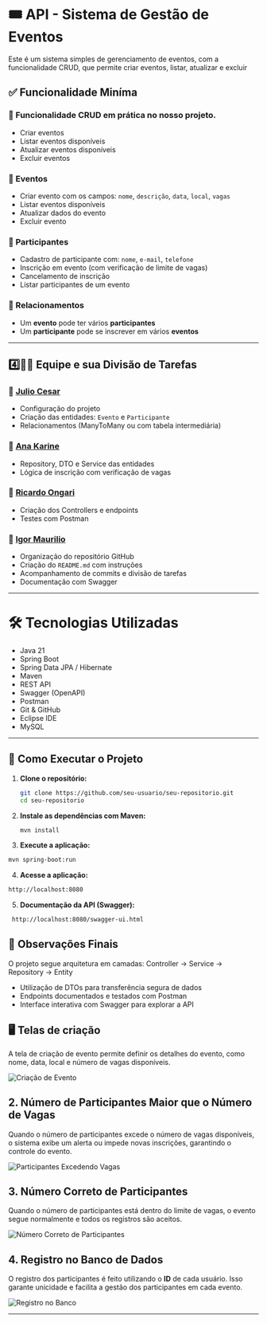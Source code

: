 # 🎟️ API - Sistema de Gestão de Eventos

Este é um sistema simples de gerenciamento de eventos, com a funcionalidade CRUD, que permite criar eventos, listar, atualizar e excluir

## ✅ Funcionalidade Miníma

### 🎯 Funcionalidade CRUD em prática no nosso projeto.
- Criar eventos 
- Listar eventos disponíveis
- Atualizar eventos disponíveis 
- Excluir eventos

### 📅 Eventos
- Criar evento com os campos: `nome`, `descrição`, `data`, `local`, `vagas`  
- Listar eventos disponíveis  
- Atualizar dados do evento  
- Excluir evento  

### 👥 Participantes
- Cadastro de participante com: `nome`, `e-mail`, `telefone`  
- Inscrição em evento (com verificação de limite de vagas)  
- Cancelamento de inscrição  
- Listar participantes de um evento

### 🔗 Relacionamentos
- Um **evento** pode ter vários **participantes** 
- Um **participante** pode se inscrever em vários **eventos** 

---
## 4️⃣👨‍💻 Equipe e sua Divisão de Tarefas

### 👤 [Julio Cesar](https://github.com/nyxpdb)
- Configuração do projeto  
- Criação das entidades: `Evento` e `Participante`  
- Relacionamentos (ManyToMany ou com tabela intermediária)

### 👤 [Ana Karine](https://github.com/anakarine1511)
- Repository, DTO e Service das entidades  
- Lógica de inscrição com verificação de vagas

### 👤 [Ricardo Ongari](https://github.com/ricardoongari)
- Criação dos Controllers e endpoints  
- Testes com Postman

### 👤 [Igor Maurilio](https://github.com/igoormaurilio)
- Organização do repositório GitHub  
- Criação do `README.md` com instruções  
- Acompanhamento de commits e divisão de tarefas  
- Documentação com Swagger

---

# 🛠️ Tecnologias Utilizadas

- Java 21
- Spring Boot
- Spring Data JPA / Hibernate
- Maven
- REST API
- Swagger (OpenAPI)
- Postman
- Git & GitHub
- Eclipse IDE
- MySQL

---

## 🚀 Como Executar o Projeto

1. **Clone o repositório:**
   ```bash
   git clone https://github.com/seu-usuario/seu-repositorio.git
   cd seu-repositorio

2. **Instale as dependências com Maven:**
   ```bash
   mvn install

3. **Execute a aplicação:**
  ```bash
  mvn spring-boot:run
``` 
4. **Acesse a aplicação:**
  ```bash
  http://localhost:8080
```
5. **Documentação da API (Swagger):**
  ```bash
   http://localhost:8080/swagger-ui.html
```
## 📝 Observações Finais
O projeto segue arquitetura em camadas: Controller → Service → Repository → Entity
- Utilização de DTOs para transferência segura de dados
- Endpoints documentados e testados com Postman
- Interface interativa com Swagger para explorar a API


## 🖥️ Telas de criação

A tela de criação de evento permite definir os detalhes do evento, como nome, data, local e número de vagas disponíveis.

![Criação de Evento](https://media.discordapp.net/attachments/1116570191921414205/1376896024290787368/image.png?ex=6836fdd9&is=6835ac59&hm=c75e0afecef94b96ed6c0564931ec078a7a9909e352fda5645196a9fc75c49fb&=&format=webp&quality=lossless&width=1104&height=761)

## 2. Número de Participantes Maior que o Número de Vagas

Quando o número de participantes excede o número de vagas disponíveis, o sistema exibe um alerta ou impede novas inscrições, garantindo o controle do evento.

![Participantes Excedendo Vagas](https://media.discordapp.net/attachments/1116570191921414205/1376896454202888312/image.png?ex=6836fe40&is=6835acc0&hm=99b68224469713a6c216360df772753d0213ade1173c8b9f782fea43cabdfceb&=&format=webp&quality=lossless&width=1104&height=726)

## 3. Número Correto de Participantes

Quando o número de participantes está dentro do limite de vagas, o evento segue normalmente e todos os registros são aceitos.

![Número Correto de Participantes](https://media.discordapp.net/attachments/1116570191921414205/1376896456882913461/image.png?ex=6836fe40&is=6835acc0&hm=1ebdef3236bdb988d2b198180c8f5ae3be550bd8a058d9249f81b78453e37864&=&format=webp&quality=lossless&width=1104&height=756)

## 4. Registro no Banco de Dados

O registro dos participantes é feito utilizando o **ID** de cada usuário. Isso garante unicidade e facilita a gestão dos participantes em cada evento.

![Registro no Banco](https://media.discordapp.net/attachments/1116570191921414205/1376897056781897890/image.png?ex=6836fecf&is=6835ad4f&hm=be8f1f20e6063ed815230465758c29ad88b1498fa5e298231ee93938d415ceb6&=&format=webp&quality=lossless&width=402&height=363)

---
